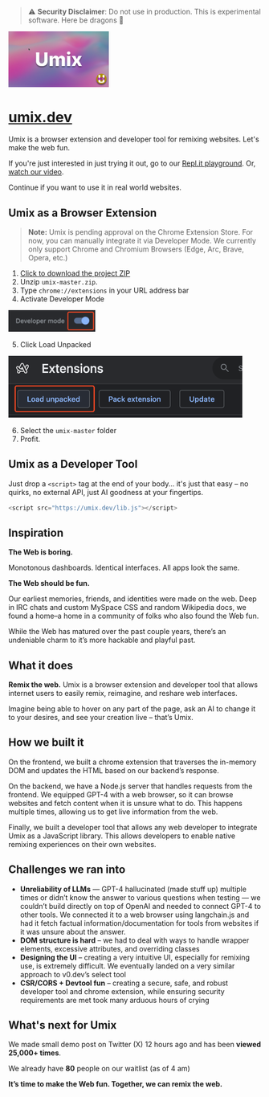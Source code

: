 > ⚠️ **Security Disclaimer**: Do not use in production. This is experimental software. Here be dragons 🐉

<a href="https://youtu.be/8rdGUPiv2O0" target="_blank"><img width="200" alt="Banner" src="/images/umix-banner.png"></a>

# [umix.dev](https://umix.dev)

Umix is a browser extension and developer tool for remixing websites. Let's make the web fun.

If you're just interested in just trying it out, go to our [Repl.it playground](https://replit.com/@aidenbai05/QuestionableRedForm#script.js). Or, [watch our video](https://youtu.be/8rdGUPiv2O0).

Continue if you want to use it in real world websites.

## Umix as a Browser Extension

> **Note:** Umix is pending approval on the Chrome Extension Store. For now, you can manually integrate it via Developer Mode. We currently only support Chrome and Chromium Browsers (Edge, Arc, Brave, Opera, etc.)

1. [Click to download the project ZIP](https://github.com/pranavnt/umix/archive/refs/heads/master.zip)
2. Unzip `umix-master.zip`.
3. Type `chrome://extensions` in your URL address bar
4. Activate Developer Mode
<img width="173" alt="image" src="/images/dev-mode.png">

5. Click Load Unpacked
<img width="466" alt="image" src="/images/unpacked.png">

6. Select the `umix-master` folder
7. Profit.

## Umix as a Developer Tool

Just drop a `<script>` tag at the end of your body... it's just that easy – no quirks, no external API, just AI goodness at your fingertips.

```js
<script src="https://umix.dev/lib.js"></script>
```

## Inspiration

**The Web is boring.**

Monotonous dashboards. Identical interfaces. All apps look the same.

**The Web should be fun.**

Our earliest memories, friends, and identities were made on the web. Deep in IRC chats and custom MySpace CSS and random Wikipedia docs, we found a home–a home in a community of folks who also found the Web fun.

While the Web has matured over the past couple years, there’s an undeniable charm to it’s more hackable and playful past.


## What it does

**Remix the web.** Umix is a browser extension and developer tool that allows internet users to easily remix, reimagine, and reshare web interfaces.

Imagine being able to hover on any part of the page, ask an AI to change it to your desires, and see your creation live – that’s Umix.



## How we built it

On the frontend, we built a chrome extension that traverses the in-memory DOM and updates the HTML based on our backend’s response.

On the backend, we have a Node.js server that handles requests from the frontend. We equipped GPT-4 with a web browser, so it can browse websites and fetch content when it is unsure what to do. This happens multiple times, allowing us to get live information from the web.

Finally, we built a developer tool that allows any web developer to integrate Umix as a JavaScript library. This allows developers to enable native remixing experiences on their own websites.


## Challenges we ran into


- **Unreliability of LLMs** — GPT-4 hallucinated (made stuff up) multiple times or didn’t know the answer to various questions when testing — we couldn’t build directly on top of OpenAI and needed to connect GPT-4 to other tools. We connected it to a web browser using langchain.js and had it fetch factual information/documentation for tools from websites if it was unsure about the answer.
- **DOM structure is hard** – we had to deal with ways to handle wrapper elements, excessive attributes, and overriding classes
- **Designing the UI** – creating a very intuitive UI, especially for remixing use, is extremely difficult. We eventually landed on a very similar approach to v0.dev’s select tool
- **CSR/CORS + Devtool fun** – creating a secure, safe, and robust developer tool and chrome extension, while ensuring security requirements are met took many arduous hours of crying

## What's next for Umix

We made small demo post on Twitter (X) 12 hours ago and has been **viewed 25,000+ times**.

We already have **80** people on our waitlist (as of 4 am)

**It’s time to make the Web fun. Together, we can remix the web.**
